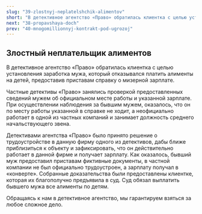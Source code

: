 ```yaml
---
slug: "39-zlostnyj-neplatelshchik-alimentov"
short: "В детективное агентство «Право» обратилась клиентка с целью установления заработка мужа, который отказывался платить алименты на детей, предоставив приставам справку о мизерной зарплате."
next: "38-propavshaya-doch"
prev: "40-mnogomillionnyj-kontrakt-pod-ugrozoj"
---
```


## Злостный неплательщик алиментов

В детективное агентство «Право» обратилась клиентка с целью установления заработка мужа, который отказывался платить алименты на детей, предоставив приставам справку о мизерной зарплате.

Частные детективы «Право» занялись проверкой предоставленных сведений мужем об официальном месте работы и указанной зарплате. При осуществлении наблюдения за бывшим мужем, оказалось, что он по месту работы указанной в справке не ходит, а неофициально работает в одной из частных компаний и занимает должность среднего начальствующего звена.

Детективами агентства «Право» было принято решение о трудоустройстве в данную фирму одного из детективов, дабы ближе приблизиться к объекту и зафиксировать, что он действительно работает в данной фирме и получает зарплату. Как оказалось, бывший муж предоставил приставам фиктивные документы, в частной компании не был официально трудоустроен, а зарплату получал в «конверте». Собранные доказательства были предоставлены клиентке, которая их благополучно предъявила в суд. Суд обязал выплатить бывшего мужа все алименты по детям.

Обращаясь к нам в детективное агентство, мы гарантируем взяться за любое сложное дело.
